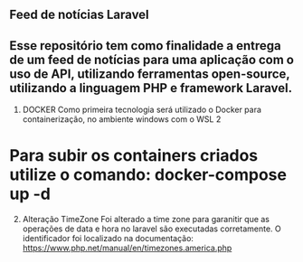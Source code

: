 Feed de notícias Laravel
------------------------------------------------------------
Esse repositório tem como finalidade a entrega de um feed de notícias para uma aplicação com o uso de API, utilizando ferramentas open-source, utilizando a linguagem PHP e framework Laravel.
-------------------------------------------------------------
1) DOCKER
Como primeira tecnologia será utilizado o Docker para containerização, no ambiente windows com o WSL 2

Para subir os containers criados utilize o comando:
docker-compose up -d 
=============================================================
2) Alteração TimeZone
Foi alterado a time zone para garanitir que as operações de data e hora no laravel são executadas corretamente.
O identificador foi localizado na documentação: 
https://www.php.net/manual/en/timezones.america.php


